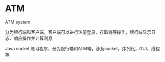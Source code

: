# ATM
ATM system

分为银行端和客户端，客户端可以进行注册登录、存取钱等操作，银行端显示日志、响应操作并计算利息

Java socket 练习程序，分为银行端和ATM端，涉及socket，序列化，GUI，线程等
